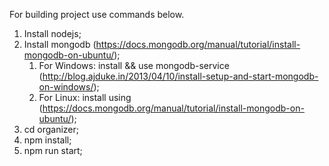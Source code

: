 For building project use commands below.

1. Install nodejs;
2. Install mongodb (https://docs.mongodb.org/manual/tutorial/install-mongodb-on-ubuntu/);
    1. For Windows: install && use mongodb-service (http://blog.ajduke.in/2013/04/10/install-setup-and-start-mongodb-on-windows/);
    2. For Linux: install using (https://docs.mongodb.org/manual/tutorial/install-mongodb-on-ubuntu/);
3. cd organizer;
4. npm install;
5. npm run start;

